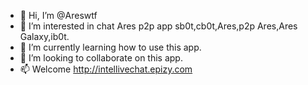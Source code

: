 - 👋 Hi, I’m @Areswtf
- 👀 I’m interested in chat Ares p2p app sb0t,cb0t,Ares,p2p Ares,Ares Galaxy,ib0t.
- 🌱 I’m currently learning how to use this app.
- 💞️ I’m looking to collaborate on this app.
- 📫 Welcome http://intellivechat.epizy.com

<!---
Areswtf/Areswtf is a ✨ special ✨ repository.
--->

